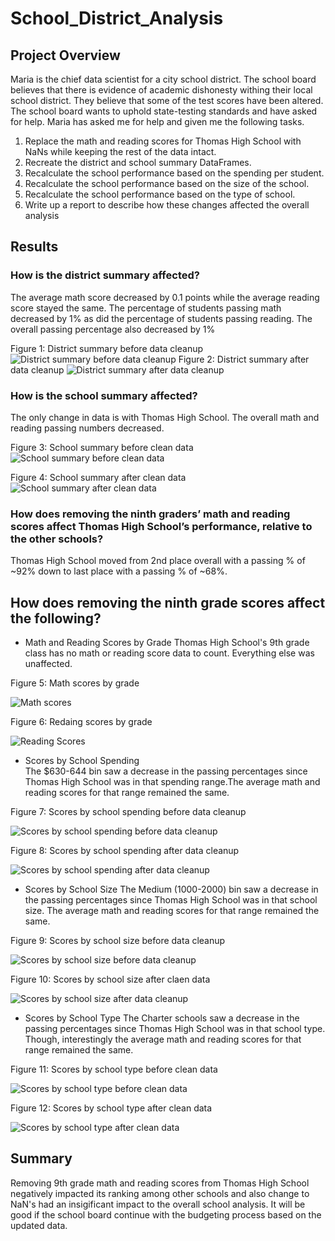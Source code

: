 # School_District_Analysis
## Project Overview
Maria is the chief data scientist for a city school district. The school board believes that there is evidence of academic dishonesty withing their local school district. They believe that some of the test scores have been altered. The school board wants to uphold state-testing standards and have asked for help. Maria has asked me for help and given me the following tasks.
1. Replace the math and reading scores for Thomas High School with NaNs while keeping the rest of the data intact.
2. Recreate the district and school summary DataFrames.
3. Recalculate the school performance based on the spending per student.
4. Recalculate the school performance based on the size of the school.
5. Recalculate the school performance based on the type of school.
6. Write up a report to describe how these changes affected the overall analysis
## Results
### How is the district summary affected?
The average math score decreased by 0.1 points while the average reading score stayed the same.
The percentage of students passing math decreased by 1% as did the percentage of students passing reading. The overall passing percentage also decreased by 1%

Figure 1: District summary before data cleanup
![District summary before data cleanup](https://user-images.githubusercontent.com/96403349/151609516-fdc747cc-b075-45ac-9567-8784c75bb100.png)
Figure 2: District summary after data cleanup
![District summary after data cleanup](https://user-images.githubusercontent.com/96403349/151609594-94583a02-658d-447f-9dd9-306fa302f601.png)
### How is the school summary affected?
The only change in data is with Thomas High School. The overall math and reading passing numbers decreased.

Figure 3: School summary before clean data
![School summary before clean data](https://user-images.githubusercontent.com/96403349/151610467-8eee0b16-ef1c-45d7-86fa-15317f676ad1.png)

 Figure 4: School summary after clean data
![School summary after clean data](https://user-images.githubusercontent.com/96403349/151610543-d44a8aa6-e89d-4cde-9c5b-67749b1d799f.png)
### How does removing the ninth graders’ math and reading scores affect Thomas High School’s performance, relative to the other schools?
Thomas High School moved from 2nd place overall with a passing % of ~92% down to last place with a passing % of ~68%.
## How does removing the ninth grade scores affect the following?
- Math and Reading Scores by Grade
Thomas High School's 9th grade class has no math or reading score data to count. Everything else was unaffected.
 
 Figure 5: Math scores by grade

![Math scores](https://user-images.githubusercontent.com/96403349/151611627-e9425a03-bc88-413f-9b8c-0c321420fc36.png)
 
 Figure 6: Redaing scores by grade

![Reading Scores](https://user-images.githubusercontent.com/96403349/151611686-8696310f-4b3c-40d0-bb06-cfe8e73e1cd6.png)
- Scores by School Spending  
The $630-644 bin saw a decrease in the passing percentages since Thomas High School was in that spending range.The average math and reading scores for that range remained the same.

Figure 7: Scores by school spending before data cleanup

![Scores by school spending before data cleanup](https://user-images.githubusercontent.com/96403349/151621357-4ffa97c5-3588-494e-8fa8-688181eccdbe.png)

Figure 8: Scores by school spending after data cleanup

![Scores by school spending after data cleanup](https://user-images.githubusercontent.com/96403349/151621434-33b503ed-c20b-4086-a0ef-ccd6234d1a90.png)

- Scores by School Size
The Medium (1000-2000) bin saw a decrease in the passing percentages since Thomas High School was in that school size. The average math and reading scores for that range remained the same.

Figure 9: Scores by school size before data cleanup

![Scores by school size before data cleanup](https://user-images.githubusercontent.com/96403349/151621918-da7389cf-fc4f-4ab2-9d91-6c628949ae39.png)

Figure 10: Scores by school size after claen data 

![Scores by school size after data cleanup](https://user-images.githubusercontent.com/96403349/151622016-0081bacf-4ad7-4528-bad1-5329a8468f2f.png)

- Scores by School Type
The Charter schools saw a decrease in the passing percentages since Thomas High School was in that school type. Though, interestingly the average math and reading scores for that range remained the same.

Figure 11: Scores by school type before clean data

![Scores by school type before clean data](https://user-images.githubusercontent.com/96403349/151622445-962f5e65-bdb2-444d-a8be-5b7f056b2943.png)

Figure 12: Scores by school type after clean data

![Scores by school type after clean data](https://user-images.githubusercontent.com/96403349/151622544-6fca25f5-a3df-43cb-ace5-70fd1d0a9236.png)

## Summary
Removing 9th grade math and reading scores from Thomas High School negatively impacted its ranking among other schools and also change to NaN's had an insigificant impact to the overall school analysis. It will be good if the school board continue with the budgeting process based on the updated data.

